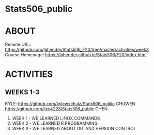 # Stats506_public

# ABOUT 
Remote URL: https://github.com/jbhender/Stats506_F20/tree/master/activities/week3
Course Homepage: https://jbhender.github.io/Stats506/F20/index.html

# ACTIVITIES
## WEEKS 1-3
KYLE: https://github.com/kylewschulz/Stats506_public
CHUWEN: https://github.com/lixx4228/Stats506_public
CHEN: 

1. WEEK 1 - WE LEARNED LINUX COMMANDS
2. WEEK 2 - WE LEARNED R PROGRAMMING
3. WEEK 3 - WE LEARNED ABOUT GIT AND VERSION CONTROL 
